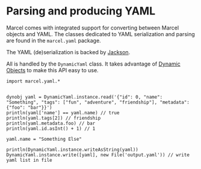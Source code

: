 # Parsing and producing YAML

Marcel comes with integrated support for converting between Marcel objects and YAML.
The classes dedicated to YAML serialization and parsing are found in the `marcel.yaml` package.

The YAML (de)serialization is backed by [Jackson](https://github.com/FasterXML/jackson).

All is handled by the `DynamicYaml` class. It takes
advantage of [Dynamic Objects](../language-specification/types/dynamic-objects.md) to make this API easy to use.



```marcel
import marcel.yaml.*


dynobj yaml = DynamicYaml.instance.read('{"id": 0, "name": "Something", "tags": ["fun", "adventure", "friendship"], "metadata": {"foo": "bar"}}')
println(yaml['name'] == yaml.name) // true
println(yaml.tags[2]) // friendship
println(yaml.metadata.foo) // bar
println(yaml.id.asInt() + 1) // 1

yaml.name = "Something Else"

println(DynamicYaml.instance.writeAsString(yaml))
DynamicYaml.instance.write([yaml], new File('output.yaml')) // write yaml list in file
```